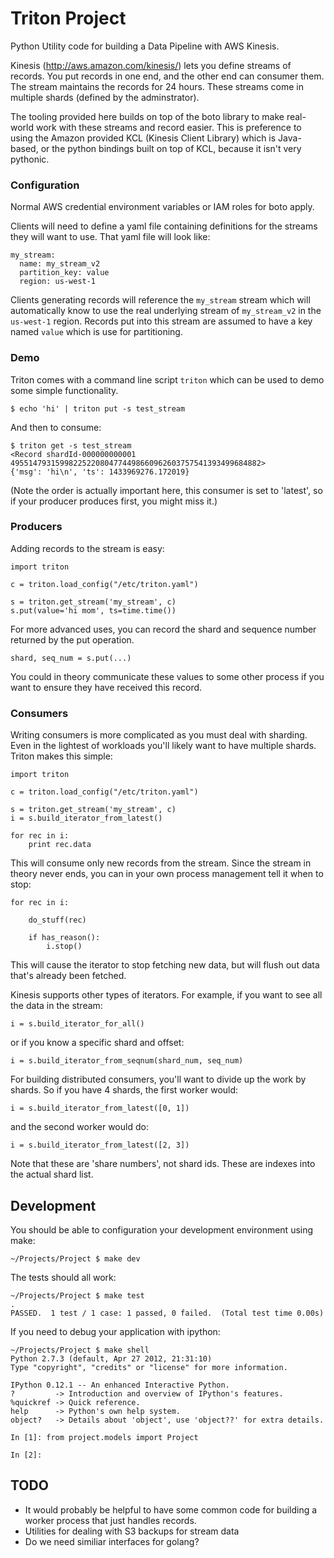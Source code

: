 # Triton Project

Python Utility code for building a Data Pipeline with AWS Kinesis.

Kinesis (http://aws.amazon.com/kinesis/) lets you define streams of records.
You put records in one end, and the other end can consumer them. The stream
maintains the records for 24 hours. These streams come in multiple shards
(defined by the adminstrator).

The tooling provided here builds on top of the boto library to make real-world
work with these streams and record easier. This is preference to using the
Amazon provided KCL (Kinesis Client Library) which is Java-based, or the python
bindings built on top of KCL, because it isn't very pythonic.

### Configuration

Normal AWS credential environment variables or IAM roles for boto apply.

Clients will need to define a yaml file containing definitions for the streams
they will want to use. That yaml file will look like:

    my_stream:
      name: my_stream_v2
      partition_key: value
      region: us-west-1

Clients generating records will reference the `my_stream` stream which will
automatically know to use the real underlying stream of `my_stream_v2` in the
`us-west-1` region. Records put into this stream are assumed to have a key
named `value` which is use for partitioning.


### Demo

Triton comes with a command line script `triton` which can be used to demo some simple functionality.

    $ echo 'hi' | triton put -s test_stream

And then to consume:

    $ triton get -s test_stream
    <Record shardId-000000000001 49551479315998225220804774498660962603757541393499684882>
    {'msg': 'hi\n', 'ts': 1433969276.172019}

(Note the order is actually important here, this consumer is set to 'latest',
so if your producer produces first, you might miss it.)

### Producers

Adding records to the stream is easy:

    import triton

    c = triton.load_config("/etc/triton.yaml")

    s = triton.get_stream('my_stream', c)
    s.put(value='hi mom', ts=time.time())


For more advanced uses, you can record the shard and sequence number returned
by the put operation.

    shard, seq_num = s.put(...)

You could in theory communicate these values to some other process if you want
to ensure they have received this record.

### Consumers

Writing consumers is more complicated as you must deal with sharding. Even in
the lightest of workloads you'll likely want to have multiple shards. Triton makes this simple:

    import triton

    c = triton.load_config("/etc/triton.yaml")

    s = triton.get_stream('my_stream', c)
    i = s.build_iterator_from_latest()

    for rec in i:
        print rec.data

This will consume only new records from the stream. Since the stream in theory
never ends, you can in your own process management tell it when to stop:

    for rec in i:

        do_stuff(rec)

        if has_reason():
            i.stop()

This will cause the iterator to stop fetching new data, but will flush out data
that's already been fetched.

Kinesis supports other types of iterators. For example, if you want to see all the data in the stream:

    i = s.build_iterator_for_all()

or if you know a specific shard and offset:

    i = s.build_iterator_from_seqnum(shard_num, seq_num)

For building distributed consumers, you'll want to divide up the work by shards.
So if you have 4 shards, the first worker would:

    i = s.build_iterator_from_latest([0, 1])

and the second worker would do:

    i = s.build_iterator_from_latest([2, 3])

Note that these are 'share numbers', not shard ids. These are indexes into the
actual shard list.


## Development

You should be able to configuration your development environment using make:

    ~/Projects/Project $ make dev

The tests should all work:

    ~/Projects/Project $ make test
    .
    PASSED.  1 test / 1 case: 1 passed, 0 failed.  (Total test time 0.00s)

If you need to debug your application with ipython:

    ~/Projects/Project $ make shell
    Python 2.7.3 (default, Apr 27 2012, 21:31:10) 
    Type "copyright", "credits" or "license" for more information.

    IPython 0.12.1 -- An enhanced Interactive Python.
    ?         -> Introduction and overview of IPython's features.
    %quickref -> Quick reference.
    help      -> Python's own help system.
    object?   -> Details about 'object', use 'object??' for extra details.

    In [1]: from project.models import Project

    In [2]:

## TODO

  * It would probably be helpful to have some common code for building a worker
    process that just handles records.
  * Utilities for dealing with S3 backups for stream data
  * Do we need similiar interfaces for golang?
